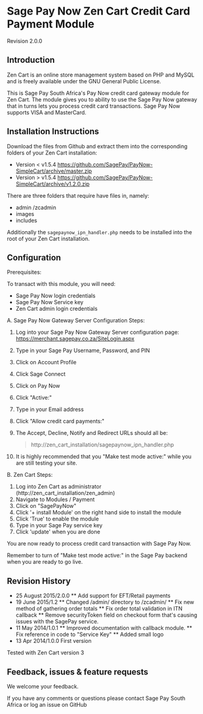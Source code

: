 Sage Pay Now Zen Cart Credit Card Payment Module
================================================

Revision 2.0.0

Introduction
------------

Zen Cart is an online store management system based on PHP and MySQL and is freely available under the GNU General Public License.

This is Sage Pay South Africa's Pay Now credit card gateway module for Zen Cart. The module gives you to ability to use the Sage Pay Now gateway that in turns lets you process credit card transactions. Sage Pay Now supports VISA and MasterCard.

Installation Instructions
-------------------------

Download the files from Github and extract them into the corresponding folders of your Zen Cart installation:
* Version < v1.5.4 https://github.com/SagePay/PayNow-SimpleCart/archive/master.zip
* Version > v1.5.4 https://github.com/SagePay/PayNow-SimpleCart/archive/v1.2.0.zip

There are three folders that require have files in, namely:
* admin /zcadmin
* images
* includes

Additionally the `sagepaynow_ipn_handler.php` needs to be installed into the root of your Zen Cart installation.

Configuration
-------------

Prerequisites:

To transact with this module, you will need:
* Sage Pay Now login credentials
* Sage Pay Now Service key
* Zen Cart admin login credentials

A. Sage Pay Now Gateway Server Configuration Steps:

1. Log into your Sage Pay Now Gateway Server configuration page:
	https://merchant.sagepay.co.za/SiteLogin.aspx
2. Type in your Sage Pay Username, Password, and PIN
2. Click on Account Profile
3. Click Sage Connect
4. Click on Pay Now
5. Click "Active:"
6. Type in your Email address
7. Click "Allow credit card payments:"

8. The Accept, Decline, Notify and Redirect URLs should all be:
	> http://zen_cart_installation/sagepaynow_ipn_handler.php

10. It is highly recommended that you "Make test mode active:" while you are still testing your site.

B. Zen Cart Steps:

1. Log into Zen Cart as administrator (http://zen_cart_installation/zen_admin)
2. Navigate to Modules / Payment
3. Click on "SagePayNow"
4. Click '+ install Module' on the right hand side to install the module
5. Click 'True' to enable the module
6. Type in your Sage Pay service key
7. Click 'update' when you are done

You are now ready to process credit card transaction with Sage Pay Now.

Remember to turn of "Make test mode active:" in the Sage Pay backend when you are ready to go live.

Revision History
----------------

* 25 August 2015/2.0.0
** Add support for EFT/Retail payments
* 19 June 2015/1.2
** Changed /admin/ directory to /zcadmin/
** Fix new method of gathering order totals
** Fix order total validation in ITN callback
** Remove securityToken field on checkout form that's causing issues with the SagePay service.
* 11 May 2014/1.0.1
** Improved documentation with callback module.
** Fix reference in code to "Service Key"
** Added small logo
* 13 Apr 2014/1.0.0	First version

Tested with Zen Cart version 3

Feedback, issues & feature requests
-----------------------------------

We welcome your feedback.

If you have any comments or questions please contact Sage Pay South Africa or log an issue on GitHub

